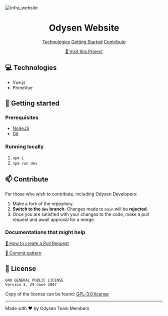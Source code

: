 ![infra_website](https://socialify.git.ci/odysen/infra_website/image?description=1&descriptionEditable=The%20Odysen%20Production%20Website.&logo=https%3A%2F%2Fmedia.kerichuu.space%2Fr%2Fodysenresizesdaqaaaiqantcoffee%2520%255BCC4EC70%255D.png%3Fcompress%3Dfalse&name=1&owner=1&stargazers=1&theme=dark)       

<h1 align="center" style="font-weight: bold;">Odysen Website</h1>

<p align="center">
<a href="#tech">Technologies</a>
<a href="#started">Getting Started</a>
<a href="#contribute">Contribute</a> 
</p>



<p align="center">
<a href="https://odysen.space">📱 Visit this Project</a>
</p>
 
<h2 id="tech">💻 Technologies</h2>

- Vue.js
- PrimeVue
  
<h2 id="started">🚀 Getting started</h2>
 
<h3>Prerequisites</h3>

- [NodeJS](https://nodejs.org/)
- [Git](https://git-scm.com/)
<h3>Running locally</h3>

1. `npm i`
2. `npm run dev`

<h2 id="contribute">📫 Contribute</h2>

For those who wish to contribute, including Odysen Developers:

1. Make a fork of the repository.
2. **Switch to the `dev` branch**. Changes made to `main` will be **rejected**.
2. Once you are satisfied with your changes to the code, make a pull request and await approval for a merge.

<h3>Documentations that might help</h3>

[📝 How to create a Pull Request](https://www.atlassian.com/git/tutorials/making-a-pull-request)

[💾 Commit pattern](https://gist.github.com/joshbuchea/6f47e86d2510bce28f8e7f42ae84c716)

<h2> 📝 License </h2>

```
GNU GENERAL PUBLIC LICENSE
Version 3, 29 June 2007
```

Copy of the license can be found: <a href="https://github.com/odysen/infra_website/blob/main/LICENSE"> GPL-3.0 license</a>

<hr>

Made with ❤️ by Odysen Team Members